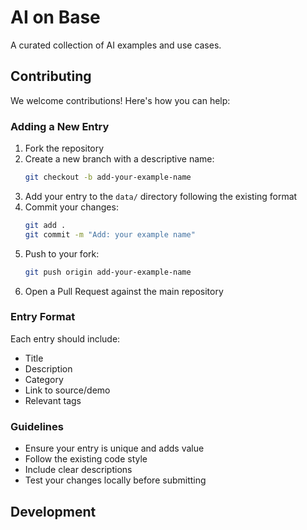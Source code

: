 # AI on Base

A curated collection of AI examples and use cases.

## Contributing

We welcome contributions! Here's how you can help:

### Adding a New Entry

1. Fork the repository
2. Create a new branch with a descriptive name:
   ```bash
   git checkout -b add-your-example-name
   ```
3. Add your entry to the `data/` directory following the existing format
4. Commit your changes:
   ```bash
   git add .
   git commit -m "Add: your example name"
   ```
5. Push to your fork:
   ```bash
   git push origin add-your-example-name
   ```
6. Open a Pull Request against the main repository

### Entry Format

Each entry should include:
- Title
- Description
- Category
- Link to source/demo
- Relevant tags

### Guidelines

- Ensure your entry is unique and adds value
- Follow the existing code style
- Include clear descriptions
- Test your changes locally before submitting

## Development
